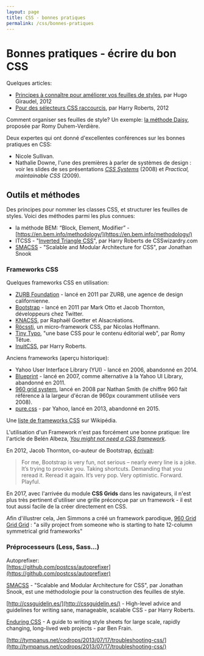 ```yaml
---
layout: page
title: CSS - bonnes pratiques
permalink: /css/bonnes-pratiques
---
```


# Bonnes pratiques - écrire du bon CSS

Quelques articles:

- [Principes à connaître pour améliorer vos feuilles de styles](http://www.pompage.net/traduction/ameliorer-vos-feuilles-de-styles), par Hugo Giraudel, 2012
- [Pour des sélecteurs CSS raccourcis](http://www.pompage.net/traduction/pour-des-selecteurs-css-raccourcis), par Harry Roberts, 2012

Comment organiser ses feuilles de style? Un exemple: [la méthode Daisy](http://daisy.tetue.net/), proposée par Romy Duhem-Verdière.

Deux expertes qui ont donné d'excellentes conférences sur les bonnes pratiques en CSS:

* Nicole Sullivan.
* Nathalie Downe, l'une des premières à parler de systèmes de design : voir les slides de ses présentations *[CSS Systems](http://fr.slideshare.net/nataliedowne/css-systems-presentation/2-WRITING_MAINTAINABLE_CSSNatalie_Downe_Barcamp)* (2008) et *Practical, maintainable CSS* (2009).

## Outils et méthodes

Des principes pour nommer les classes CSS, et structurer les feuilles de styles. Voici des méthodes parmi les plus connues:

- la méthode BEM: “Block, Element, Modifier” - [https://en.bem.info/methodology/](https://en.bem.info/methodology/)
- ITCSS - "[Inverted Triangle CSS](https://www.xfive.co/blog/itcss-scalable-maintainable-css-architecture/)", par Harry Roberts de CSSwizardry.com
- [SMACSS](http://smacss.com/) - "Scalable and Modular Architecture for CSS", par Jonathan Snook

### Frameworks CSS

Quelques frameworks CSS en utilisation:

* [ZURB Foundation](http://foundation.zurb.com/) - lancé en 2011 par ZURB, une agence de design californienne.
* [Bootstrap](http://getbootstrap.com/) - lancé en 2011 par Mark Otto et Jacob Thornton, développeurs chez Twitter.
* [KNACSS](http://knacss.com/), par Raphaël Goetter et Alsacréations.
* [Röcssti](https://rocssti.net/), un micro-framework CSS, par Nicolas Hoffmann.
* [Tiny Typo](http://romy.tetue.net/pourquoi-tiny-typo?lang=fr), "une base CSS pour le contenu éditorial web", par Romy Têtue.
* [InuitCSS](https://github.com/inuitcss/inuitcss/), par Harry Roberts.

Anciens frameworks (aperçu historique):

* Yahoo User Interface Library (YUI) - lancé en 2006, abandonné en 2014.
* [Blueprint](http://www.blueprintcss.org/) - lancé en 2007, comme alternative à la Yahoo UI Library, abandonné en 2011.
* [960 grid system](http://sonspring.com/journal/960-grid-system), lancé en 2008 par Nathan Smith (le chiffre 960 fait référence à la largeur d'écran de 960px couramment utilisée vers 2008).
* [pure.css](http://purecss.io/) - par Yahoo, lancé en 2013, abandonné en 2015.

Une [liste de frameworks CSS](https://en.wikipedia.org/wiki/CSS_frameworks) sur Wikipédia.

L'utilisation d'un Framework n'est pas forcément une bonne pratique: lire l'article de Belén Albeza, *[You might not need a CSS framework](https://hacks.mozilla.org/2016/04/you-might-not-need-a-css-framework/)*.

En 2012, Jacob Thornton, co-auteur de Bootstrap, [écrivait](http://byfat.xxx/deep-emo-shit):

> For me, Bootstrap is very fun, not serious – nearly every line is a joke. It’s trying to provoke you. Taking shortcuts. Demanding that you reread it. Reread it again. It’s very pop. Very optimistic. Forward. Playful.

En 2017, avec l'arrivée du module **CSS Grids** dans les navigateurs, il n'est plus très pertinent d'utiliser une grille préconçue par un framework - il est tout aussi facile de la créer directement en CSS.

Afin d'illustrer cela, Jen Simmons a créé un framework parodique, [960 Grid Grid Grid](https://github.com/jensimmons/960gridgridgridme/blob/gh-pages/css/960gridgridgrid.css) : "a silly project from someone who is starting to hate 12-column symmetrical grid frameworks"

### Préprocesseurs (Less, Sass...)

Autoprefixer:    
[https://github.com/postcss/autoprefixer](https://github.com/postcss/autoprefixer)

[SMACSS](https://smacss.com/) - "Scalable and Modular Architecture for CSS", par Jonathan Snook, est une méthodologie pour la construction des feuilles de style.

[http://cssguidelin.es/](http://cssguidelin.es/) - High-level advice and guidelines for writing sane, manageable, scalable CSS - par Harry Roberts.

[Enduring CSS](http://ecss.io/) - A guide to writing style sheets for large scale, rapidly changing, long-lived web projects - par Ben Frain. 

[http://tympanus.net/codrops/2013/07/17/troubleshooting-css/](http://tympanus.net/codrops/2013/07/17/troubleshooting-css/)